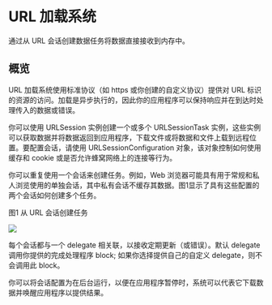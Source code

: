 # URL 加载系统

通过从 URL 会话创建数据任务将数据直接接收到内存中。

## 概览

URL 加载系统使用标准协议（如 https 或你创建的自定义协议）提供对 URL 标识的资源的访问。加载是异步执行的，因此你的应用程序可以保持响应并在到达时处理传入的数据或错误。

你可以使用 URLSession 实例创建一个或多个 URLSessionTask 实例，这些实例可以获取数据并将数据返回到应用程序，下载文件或将数据和文件上载到远程位置。要配置会话，请使用 URLSessionConfiguration 对象，该对象控制如何使用缓存和 cookie 或是否允许蜂窝网络上的连接等行为。

你可以重复使用一个会话来创建任务。例如，Web 浏览器可能具有用于常规和私人浏览使用的单独会话，其中私有会话不缓存其数据。图1显示了具有这些配置的两个会话如何创建多个任务。

图1 从 URL 会话创建任务

![](https://docs-assets.developer.apple.com/published/4bf9c6d271/6789dd96-afdc-4c18-b8eb-01f9012dc04d.png)

每个会话都与一个 delegate 相关联，以接收定期更新（或错误）。默认 delegate 调用你提供的完成处理程序 block; 如果你选择提供自己的自定义 delegate，则不会调用此 block。

你可以将会话配置为在后台运行，以便在应用程序暂停时，系统可以代表它下载数据并唤醒应用程序以提供结果。